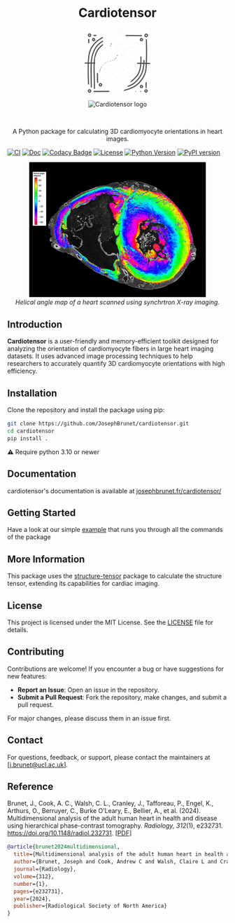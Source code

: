 <h1 align="center">Cardiotensor</h1>

<p align="center">
    <img src="https://github.com/JosephBrunet/cardiotensor/raw/main/assets/logos/heart_logo_dark.png" alt="Logo" width="200px" style="max-width: 150px">
    <!-- <br>
    <em>Figure: Image caption</em> -->
</p>
<p align="center">
  <picture>
    <source media="(prefers-color-scheme: dark)" srcset="https://github.com/JosephBrunet/cardiotensor/raw/main/assets/logos/heart_logo_dark.png">
    <source media="(prefers-color-scheme: light)" srcset="https://github.com/JosephBrunet/cardiotensor/raw/main/assets/logos/heart_logo_light.png">
    <img alt="Cardiotensor logo" src="https://github.com/JosephBrunet/cardiotensor/raw/main/assets/logos/heart_logo_light.png" width="200px">
  </picture>
</p>
<br />

<p align="center">A Python package for calculating 3D cardiomyocyte orientations in heart images.</p>

[![CI](https://github.com/JosephBrunet/cardiotensor/actions/workflows/ci.yml/badge.svg)](https://github.com/JosephBrunet/cardiotensor/actions/workflows/ci.yml)
[![Doc](https://img.shields.io/badge/docs-dev-blue.svg)](https://JosephBrunet.github.io/cardiotensor/)
[![Codacy Badge](https://app.codacy.com/project/badge/Grade/b0e80972e3104ffa890532738882f42e)](https://app.codacy.com?utm_source=gh&utm_medium=referral&utm_content=&utm_campaign=Badge_grade)
[![License](https://img.shields.io/github/license/JosephBrunet/cardiotensor)](https://github.com/JosephBrunet/cardiotensor/blob/main/LICENSE)
[![Python Version](https://img.shields.io/pypi/pyversions/cardiotensor.svg)](https://pypi.python.org/pypi/cardiotensor)
[![PyPI version](https://img.shields.io/pypi/v/caridotensor.svg)](https://pypi.org/project/cardiotensor/)

<p align="center">
    <img src="https://github.com/JosephBrunet/cardiotensor/raw/main/assets/images/result_HA_slice.jpeg" alt="Example Slice" style="max-width: 80%">
    <br>
    <em>Helical angle map of a heart scanned using synchrtron X-ray imaging.</em>
</p>

## Introduction

**Cardiotensor** is a user-friendly and memory-efficient toolkit designed for analyzing the orientation of cardiomyocyte fibers in large heart imaging datasets. It uses advanced image processing techniques to help researchers to accurately quantify 3D cardiomyocyte orientations with high efficiency.



## Installation

Clone the repository and install the package using pip:

```bash
git clone https://github.com/JosephBrunet/cardiotensor.git
cd cardiotensor
pip install .
```

⚠️ Require python 3.10 or newer


## Documentation

cardiotensor's documentation is available at [josephbrunet.fr/cardiotensor/](https://www.josephbrunet.fr/cardiotensor/)

## Getting Started

Have a look at our simple [example](https://www.josephbrunet.fr/cardiotensor/getting-started/examples/) that runs you through all the commands of the package


## More Information

This package uses the [structure-tensor](https://github.com/Skielex/structure-tensor) package to calculate the structure tensor, extending its capabilities for cardiac imaging.

## License

This project is licensed under the MIT License. See the [LICENSE](https://github.com/JosephBrunet/cardiotensor/blob/main/LICENSE) file for details.

## Contributing

Contributions are welcome! If you encounter a bug or have suggestions for new features:

- **Report an Issue**: Open an issue in the repository.
- **Submit a Pull Request**: Fork the repository, make changes, and submit a pull request.

For major changes, please discuss them in an issue first.

## Contact

For questions, feedback, or support, please contact the maintainers at [j.brunet@ucl.ac.uk].

## Reference

Brunet, J., Cook, A. C., Walsh, C. L., Cranley, J., Tafforeau, P., Engel, K., Arthurs, O., Berruyer, C., Burke O’Leary, E., Bellier, A., et al. (2024). Multidimensional analysis of the adult human heart in health and disease using hierarchical phase-contrast tomography. *Radiology, 312*(1), e232731. https://doi.org/10.1148/radiol.232731. [[PDF](https://pubs.rsna.org/doi/epdf/10.1148/radiol.232731)]

```bibtex
@article{brunet2024multidimensional,
  title={Multidimensional analysis of the adult human heart in health and disease using hierarchical phase-contrast tomography},
  author={Brunet, Joseph and Cook, Andrew C and Walsh, Claire L and Cranley, James and Tafforeau, Paul and Engel, Klaus and Arthurs, Owen and Berruyer, Camille and Burke O’Leary, Emer and Bellier, Alexandre and others},
  journal={Radiology},
  volume={312},
  number={1},
  pages={e232731},
  year={2024},
  publisher={Radiological Society of North America}
}
```
